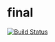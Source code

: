 # final 
[![Build Status](https://dev.azure.com/dineshpshaligram0354/dineshpshaligram/_apis/build/status/dineshbhaishaligraminfotech.visa?branchName=master)](https://dev.azure.com/dineshpshaligram0354/dineshpshaligram/_build/latest?definitionId=1&branchName=master)
